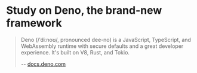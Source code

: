 # Study on Deno, the brand-new framework


> Deno (/ˈdiːnoʊ/, pronounced dee-no) is a JavaScript, TypeScript, and WebAssembly runtime with secure defaults and a great developer experience. It's built on V8, Rust, and Tokio.
>
> -- [docs.deno.com](https://docs.deno.com)
